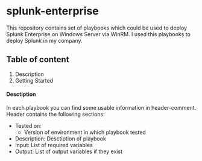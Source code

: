 # splunk-enterprise
This repository contains set of playbooks which could be used to deploy Splunk Enterprise on Windows Server via WinRM.
I used this playbooks to deploy Splunk in my company.

## Table of content
1. Description
1. Getting Started

#### Desctiption
In each playbook you can find some usable information in header-comment.
Header contains the following sections:
* Tested on:
    * Version of environment in which playbook tested
* Description: Desctiption of playbook
* Input: List of required variables
* Output: List of output variables if they exist